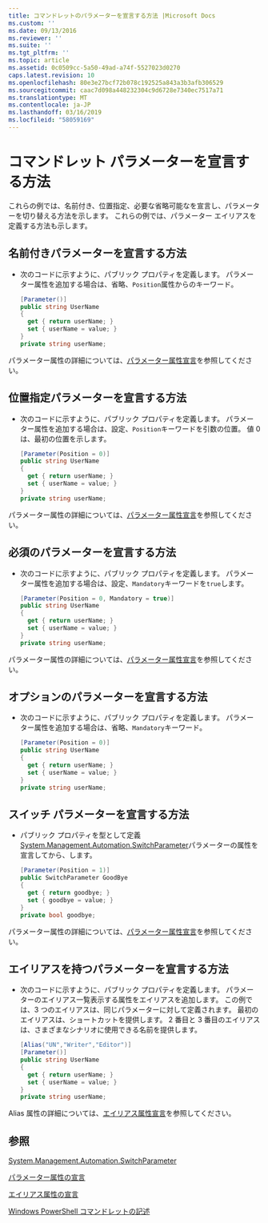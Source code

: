 ```yaml
---
title: コマンドレットのパラメーターを宣言する方法 |Microsoft Docs
ms.custom: ''
ms.date: 09/13/2016
ms.reviewer: ''
ms.suite: ''
ms.tgt_pltfrm: ''
ms.topic: article
ms.assetid: 0c0509cc-5a50-49ad-a74f-5527023d0270
caps.latest.revision: 10
ms.openlocfilehash: 80e3e27bcf72b078c192525a843a3b3afb306529
ms.sourcegitcommit: caac7d098a448232304c9d6728e7340ec7517a71
ms.translationtype: MT
ms.contentlocale: ja-JP
ms.lasthandoff: 03/16/2019
ms.locfileid: "58059169"
---
```

# <a name="how-to-declare-cmdlet-parameters"></a>コマンドレット パラメーターを宣言する方法

これらの例では、名前付き、位置指定、必要な省略可能なを宣言し、パラメーターを切り替える方法を示します。 これらの例では、パラメーター エイリアスを定義する方法も示します。

## <a name="how-to-declare-a-named-parameter"></a>名前付きパラメーターを宣言する方法

- 次のコードに示すように、パブリック プロパティを定義します。 パラメーター属性を追加する場合は、省略、`Position`属性からのキーワード。

    ```csharp
    [Parameter()]
    public string UserName
    {
      get { return userName; }
      set { userName = value; }
    }
    private string userName;
    ```

パラメーター属性の詳細については、[パラメーター属性宣言](./parameter-attribute-declaration.md)を参照してください。

## <a name="how-to-declare-a-positional-parameter"></a>位置指定パラメーターを宣言する方法

- 次のコードに示すように、パブリック プロパティを定義します。 パラメーター属性を追加する場合は、設定、`Position`キーワードを引数の位置。 値 0 は、最初の位置を示します。

    ```csharp
    [Parameter(Position = 0)]
    public string UserName
    {
      get { return userName; }
      set { userName = value; }
    }
    private string userName;
    ```

パラメーター属性の詳細については、[パラメーター属性宣言](./parameter-attribute-declaration.md)を参照してください。

## <a name="how-to-declare-a-mandatory-parameter"></a>必須のパラメーターを宣言する方法

- 次のコードに示すように、パブリック プロパティを定義します。 パラメーター属性を追加する場合は、設定、`Mandatory`キーワードを`true`します。

    ```csharp
    [Parameter(Position = 0, Mandatory = true)]
    public string UserName
    {
      get { return userName; }
      set { userName = value; }
    }
    private string userName;
    ```

パラメーター属性の詳細については、[パラメーター属性宣言](./parameter-attribute-declaration.md)を参照してください。

## <a name="how-to-declare-an-optional-parameter"></a>オプションのパラメーターを宣言する方法

- 次のコードに示すように、パブリック プロパティを定義します。 パラメーター属性を追加する場合は、省略、`Mandatory`キーワード。

    ```csharp
    [Parameter(Position = 0)]
    public string UserName
    {
      get { return userName; }
      set { userName = value; }
    }
    private string userName;
    ```

## <a name="how-to-declare-a-switch-parameter"></a>スイッチ パラメーターを宣言する方法

- パブリック プロパティを型として定義[System.Management.Automation.SwitchParameter](/dotnet/api/System.Management.Automation.SwitchParameter)パラメーターの属性を宣言してから、します。

    ```csharp
    [Parameter(Position = 1)]
    public SwitchParameter GoodBye
    {
      get { return goodbye; }
      set { goodbye = value; }
    }
    private bool goodbye;
    ```

パラメーター属性の詳細については、[パラメーター属性宣言](./parameter-attribute-declaration.md)を参照してください。

## <a name="how-to-declare-a-parameter-with-aliases"></a>エイリアスを持つパラメーターを宣言する方法

- 次のコードに示すように、パブリック プロパティを定義します。 パラメーターのエイリアス一覧表示する属性をエイリアスを追加します。 この例では、3 つのエイリアスは、同じパラメーターに対して定義されます。 最初のエイリアスは、ショートカットを提供します。 2 番目と 3 番目のエイリアスは、さまざまなシナリオに使用できる名前を提供します。

    ```csharp
    [Alias("UN","Writer","Editor")]
    [Parameter()]
    public string UserName
    {
      get { return userName; }
      set { userName = value; }
    }
    private string userName;
    ```

Alias 属性の詳細については、[エイリアス属性宣言](./alias-attribute-declaration.md)を参照してください。

## <a name="see-also"></a>参照

[System.Management.Automation.SwitchParameter](/dotnet/api/System.Management.Automation.SwitchParameter)

[パラメーター属性の宣言](./parameter-attribute-declaration.md)

[エイリアス属性の宣言](./alias-attribute-declaration.md)

[Windows PowerShell コマンドレットの記述](./writing-a-windows-powershell-cmdlet.md)
